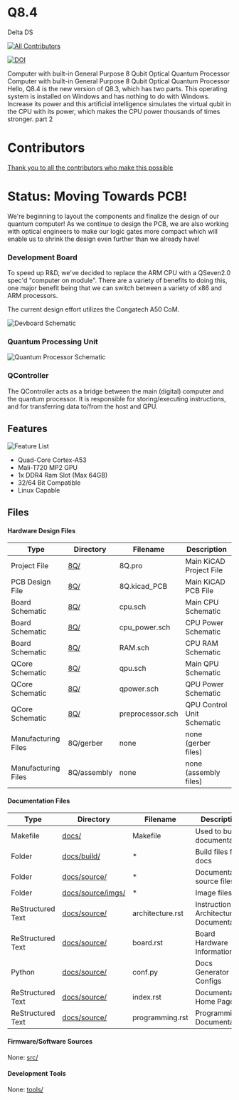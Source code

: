 # Q8.4
Delta DS
<!-- ALL-CONTRIBUTORS-BADGE:START - Do not remove or modify this section -->
[![All Contributors](https://img.shields.io/badge/all_contributors-4-orange.svg?style=flat-square)](#contributors-)
<!-- ALL-CONTRIBUTORS-BADGE:END -->
[![DOI](https://zenodo.org/badge/275711975.svg)](https://zenodo.org/badge/latestdoi/275711975)

Computer with built-in General Purpose 8 Qubit Optical Quantum Processor
Computer with built-in General Purpose 8 Qubit Optical Quantum Processor
Hello, Q8.4 is the new version of Q8.3, which has two parts. This operating system is installed on Windows and has nothing to do with Windows. Increase its power and this artificial intelligence simulates the virtual qubit in the CPU with its power, which makes the CPU power thousands of times stronger.
part 2
# Contributors
[Thank you to all the contributors who make this possible](./CONTRIBUTORS.md)

# Status: Moving Towards PCB!

We're beginning to layout the components and finalize the design of our quantum computer! As we continue to design the PCB, we are also working with optical engineers to make our logic gates more compact which will enable us to shrink the design even further than we already have!

### Development Board

To speed up R&D, we've decided to replace the ARM CPU with a QSeven2.0 spec'd "computer on module". There are a variety of benefits to doing this, one major benefit being that we can switch between a variety of x86 and ARM processors.

The current design effort utilizes the Congatech A50 CoM.

![Devboard Schematic](./docs/source/imgs/cpu.png)

### Quantum Processing Unit
![Quantum Processor Schematic](./docs/source/imgs/qpu.png)

### QController

The QController acts as a bridge between the main (digital) computer and the quantum processor. It is responsible for storing/executing instructions, and for transferring data to/from the host and QPU.

## Features

![Feature List](./docs/source/imgs/8q.png)

* Quad-Core Cortex-A53
* Mali-T720 MP2 GPU
* 1x DDR4 Ram Slot (Max 64GB)
* 32/64 Bit Compatible
* Linux Capable

## Files

#### Hardware Design Files

| Type                | Directory   | Filename         | Description                |
| ------------------- | ----------- | ---------------- | -------------------------- |
| Project File        | [8Q/](./8Q) | 8Q.pro           | Main KiCAD Project File    |
| PCB Design File     | [8Q/](./8Q) | 8Q.kicad_PCB     | Main KiCAD PCB File        |
| Board Schematic     | [8Q/](./8Q) | cpu.sch          | Main CPU Schematic         |
| Board Schematic     | [8Q/](./8Q) | cpu_power.sch    | CPU Power Schematic        |
| Board Schematic     | [8Q/](./8Q) | RAM.sch          | CPU RAM Schematic          |
| QCore Schematic     | [8Q/](./8Q) | qpu.sch          | Main QPU Schematic         |
| QCore Schematic     | [8Q/](./8Q) | qpower.sch       | QPU Power Schematic        |
| QCore Schematic     | [8Q/](./8Q) | preprocessor.sch | QPU Control Unit Schematic |
| Manufacturing Files | 8Q/gerber   | none             | none (gerber files)        |
| Manufacturing Files | 8Q/assembly | none             | none (assembly files)      |

#### Documentation Files

| Type              | Directory                     | Filename         | Description                                |
| ----------------- | ----------------------------- | ---------------- | ------------------------------------------ |
| Makefile          | [docs/](./docs)               | Makefile         | Used to build documentation                |
| Folder            | [docs/build/](./docs/build)   | *                | Build files for docs                       |
| Folder            | [docs/source/](./docs/source) | *                | Documentation source files                 |
| Folder            | [docs/source/imgs/](./docs/source/imgs) | *      | Image files                                |
| ReStructured Text | [docs/source/](./docs/source) | architecture.rst | Instruction Set Architecture Documentation |
| ReStructured Text | [docs/source/](./docs/source) | board.rst        | Board Hardware Information                 |
| Python            | [docs/source/](./docs/source) | conf.py          | Docs Generator Configs                     |
| ReStructured Text | [docs/source/](./docs/source) | index.rst        | Documentation Home Page                    |
| ReStructured Text | [docs/source/](./docs/source) | programming.rst  | Programming Documentation                  |

#### Firmware/Software Sources

None: [src/](./src)

#### Development Tools

None: [tools/](./tools)
